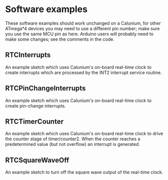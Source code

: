 # Software examples

These software examples should work unchanged on a Calunium, for other
ATmega*4 devices you may need to use a different pin number; make sure
you use the same MCU pin as here. Arduino users will probably need to
make some changes; see the comments in the code.

## RTCInterrupts

An example sketch which uses Calunium's on-board real-time clock to
create interrupts which are processed by the INT2 interrupt service
routine.

## RTCPinChangeInterrupts

An example sketch which uses Calunium's on-board real-time clock to
create pin-change interrupts.

## RTCTimerCounter

An example sketch which uses Calunium's on-board real-time clock to
drive the counter stage of timer/counter2. When the counter reaches a
predetermined value (but not overflow) an interrupt is generated.

## RTCSquareWaveOff

An example sketch to turn off the square wave output of the real-time
clock.
